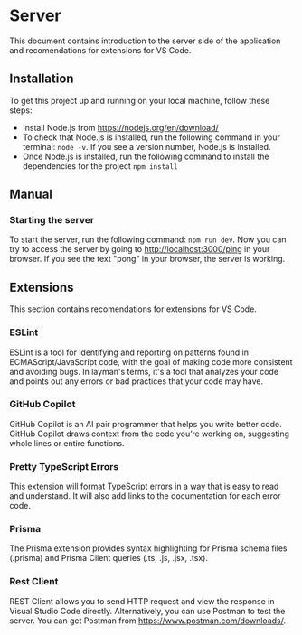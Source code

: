 # Server

This document contains introduction to the server side of the application and recomendations for extensions for VS Code.

## Installation

To get this project up and running on your local machine, follow these steps:

* Install Node.js from <https://nodejs.org/en/download/>
* To check that Node.js is installed, run the following command in your terminal: `node -v`. If you see a version number, Node.js is installed.
* Once Node.js is installed, run the following command to install the dependencies for the project `npm install`

## Manual

### Starting the server

To start the server, run the following command: `npm run dev`. Now you can try to access the server by going to <http://localhost:3000/ping> in your browser. If you see the text "pong" in your browser, the server is working.

## Extensions

This section contains recomendations for extensions for VS Code.

### ESLint

ESLint is a tool for identifying and reporting on patterns found in ECMAScript/JavaScript code, with the goal of making code more consistent and avoiding bugs. In layman's terms, it's a tool that analyzes your code and points out any errors or bad practices that your code may have.

### GitHub Copilot

GitHub Copilot is an AI pair programmer that helps you write better code. GitHub Copilot draws context from the code you’re working on, suggesting whole lines or entire functions.

### Pretty TypeScript Errors

This extension will format TypeScript errors in a way that is easy to read and understand. It will also add links to the documentation for each error code.

### Prisma

The Prisma extension provides syntax highlighting for Prisma schema files (.prisma) and Prisma Client queries (.ts, .js, .jsx, .tsx).

### Rest Client

REST Client allows you to send HTTP request and view the response in Visual Studio Code directly. Alternatively, you can use Postman to test the server. You can get Postman from <https://www.postman.com/downloads/>.
